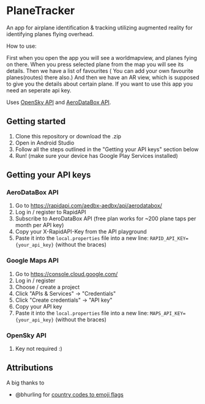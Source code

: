 # PlaneTracker

An app for airplane identification & tracking utilizing augmented reality for identifying planes flying overhead.

How to use:

First when you open the app you will see a worldmapview, and planes fying on there. When you press selected plane from the map you will see its details. Then we have a list of favourites ( You can add your own favourite planes(routes) there also.) And then we have an AR view, which is supposed to give you the details about certain plane. 
If you want to use this app you need an seperate api key.


Uses [OpenSky API](https://opensky-network.org/) and [AeroDataBox API](https://www.aerodatabox.com/home).

## Getting started
1. Clone this repository or download the .zip
2. Open in Android Studio
3. Follow all the steps outlined in the "Getting your API keys" section below
4. Run! (make sure your device has Google Play Services installed)


## Getting your API keys
### AeroDataBox API
1. Go to https://rapidapi.com/aedbx-aedbx/api/aerodatabox/
2. Log in / register to RapidAPI
3. Subscribe to AeroDataBox API (free plan works for ~200 plane taps per month per API key)
4. Copy your X-RapidAPI-Key from the API playground
5. Paste it into the `local.properties` file into a new line: `RAPID_API_KEY={your_api_key}` (without the braces)

### Google Maps API
1. Go to https://console.cloud.google.com/
2. Log in / register
3. Choose / create a project
4. Click "APIs & Services" -> "Credentials"
5. Click "Create credentials" -> "API key"
6. Copy your API key
7. Paste it into the `local.properties` file into a new line: `MAPS_API_KEY={your_api_key}` (without the braces)

### OpenSky API
1. Key not required :)


## Attributions
A big thanks to
* @bhurling for [country codes to emoji flags](https://gist.github.com/bhurling/c955c778f7a0765aaffd9214b12b3963)
